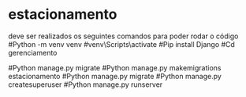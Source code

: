 # estacionamento
deve ser realizados os seguintes comandos para poder rodar o código 
#Python -m venv venv 
#venv\Scripts\activate
#Pip install Django
#Cd gerenciamento

#Python manage.py migrate
#Python manage.py makemigrations estacionamento
#Python manage.py migrate
#Python manage.py createsuperuser
#Python manage.py runserver
